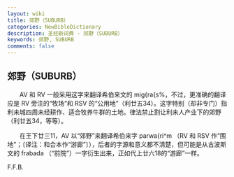 ```yaml
---
layout: wiki
title: 郊野（SUBURB）
categories: NewBibleDictionary
description: 圣经新词典 - 郊野（SUBURB）
keywords: 郊野, SUBURB
comments: false
---
```


## 郊野（SUBURB）

　　AV 和 RV 一般采用这字来翻译希伯来文的 mig{ra{s%，不过，更准确的翻译应是 RV 旁注的“牧场”和 RSV 的“公用地”（利廿五34）。这字特别（却非专门）指利未城四周未经耕作、适合牧养牛群的土地。律法禁止割让利未人产业下的郊野（利廿五34，等等）。

　　在王下廿三11，AV 以“郊野”来翻译希伯来字 parwa{ri^m （RV 和 RSV 作“围地”；〔译注：和合本作“游廊”〕），后者的字源和意义都不清楚，但可能是从古波斯文的 frabada （“前院”）一字衍生出来，正如代上廿六18的“游廊”一样。

F.F.B.








